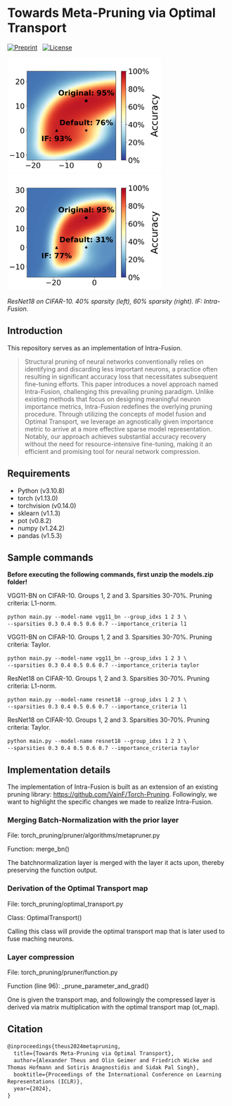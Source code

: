# Towards Meta-Pruning via Optimal Transport

[![Preprint](https://img.shields.io/badge/preprint-available-brightgreen)](https://arxiv.org/abs/2402.07839) &nbsp;
[![License](https://img.shields.io/badge/license-MIT-blue)](https://github.com/alexandertheus/Intra-Fusion/blob/main/LICENSE)

<img src="loss_landscape_resnet18_40.png" width="350"/> <img src="loss_landscape_resnet18_60.png" width="350"/> 

<em>ResNet18 on CIFAR-10. 40% sparsity (left), 60% sparsity (right). IF: Intra-Fusion.</em>

## Introduction
This repository serves as an implementation of Intra-Fusion.

>Structural pruning of neural networks conventionally relies on identifying and discarding less important neurons, a practice often resulting in significant accuracy loss that necessitates subsequent fine-tuning efforts. This paper introduces a novel approach named Intra-Fusion, challenging this prevailing pruning paradigm. Unlike existing methods that focus on designing meaningful neuron importance metrics, Intra-Fusion redefines the overlying pruning procedure. Through utilizing the concepts of model fusion and Optimal Transport, we leverage an agnostically given importance metric to arrive at a more effective sparse model representation. Notably, our approach achieves substantial accuracy recovery without the need for resource-intensive fine-tuning, making it an efficient and promising tool for neural network compression.

## Requirements
- Python (v3.10.8)
- torch (v1.13.0)
- torchvision (v0.14.0)
- sklearn (v1.1.3)
- pot (v0.8.2)
- numpy (v1.24.2)
- pandas (v1.5.3)

## Sample commands
**Before executing the following commands, first unzip the models.zip folder!**

VGG11-BN on CIFAR-10. Groups 1, 2 and 3. Sparsities 30-70%. Pruning criteria: L1-norm.
```
python main.py --model-name vgg11_bn --group_idxs 1 2 3 \
--sparsities 0.3 0.4 0.5 0.6 0.7 --importance_criteria l1
```
VGG11-BN on CIFAR-10. Groups 1, 2 and 3. Sparsities 30-70%. Pruning criteria: Taylor.
```
python main.py --model-name vgg11_bn --group_idxs 1 2 3 \
--sparsities 0.3 0.4 0.5 0.6 0.7 --importance_criteria taylor
```
ResNet18 on CIFAR-10. Groups 1, 2 and 3. Sparsities 30-70%. Pruning criteria: L1-norm.
```
python main.py --model-name resnet18 --group_idxs 1 2 3 \
--sparsities 0.3 0.4 0.5 0.6 0.7 --importance_criteria l1
```
ResNet18 on CIFAR-10. Groups 1, 2 and 3. Sparsities 30-70%. Pruning criteria: Taylor.
```
python main.py --model-name resnet18 --group_idxs 1 2 3 \
--sparsities 0.3 0.4 0.5 0.6 0.7 --importance_criteria taylor
```

## Implementation details
The implementation of Intra-Fusion is built as an extension of an existing pruning library: https://github.com/VainF/Torch-Pruning.
Followingly, we want to highlight the specific changes we made to realize Intra-Fusion.

### Merging Batch-Normalization with the prior layer

File: torch_pruning/pruner/algorithms/metapruner.py

Function: merge_bn()

The batchnormalization layer is merged with the layer it acts upon, thereby preserving the function output.

### Derivation of the Optimal Transport map

File: torch_pruning/optimal_transport.py

Class: OptimalTransport()

Calling this class will provide the optimal transport map that is later used to fuse maching neurons.

### Layer compression

File: torch_pruning/pruner/function.py

Function (line 96): _prune_parameter_and_grad()

One is given the transport map, and followingly the compressed layer is derived via matrix multiplication with the optimal transport map (ot_map).

## Citation
```
@inproceedings{theus2024metapruning,
  title={Towards Meta-Pruning via Optimal Transport},
  author={Alexander Theus and Olin Geimer and Friedrich Wicke and Thomas Hofmann and Sotiris Anagnostidis and Sidak Pal Singh},
  booktitle={Proceedings of the International Conference on Learning Representations (ICLR)},
  year={2024},
}
```

